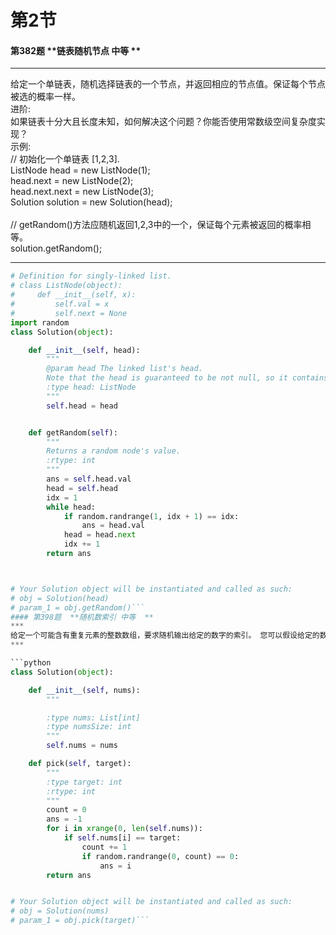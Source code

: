 # 第2节

#### 第382题	**链表随机节点	中等	**
***
给定一个单链表，随机选择链表的一个节点，并返回相应的节点值。保证每个节点被选的概率一样。<br>进阶:<br>如果链表十分大且长度未知，如何解决这个问题？你能否使用常数级空间复杂度实现？<br>示例:<br>// 初始化一个单链表 [1,2,3].<br>ListNode head = new ListNode(1);<br>head.next = new ListNode(2);<br>head.next.next = new ListNode(3);<br>Solution solution = new Solution(head);<br><br>// getRandom()方法应随机返回1,2,3中的一个，保证每个元素被返回的概率相等。<br>solution.getRandom();
***

```python
# Definition for singly-linked list.
# class ListNode(object):
#     def __init__(self, x):
#         self.val = x
#         self.next = None
import random
class Solution(object):

    def __init__(self, head):
        """
        @param head The linked list's head.
        Note that the head is guaranteed to be not null, so it contains at least one node.
        :type head: ListNode
        """
        self.head = head


    def getRandom(self):
        """
        Returns a random node's value.
        :rtype: int
        """
        ans = self.head.val
        head = self.head
        idx = 1
        while head:
            if random.randrange(1, idx + 1) == idx:
                ans = head.val
            head = head.next
            idx += 1
        return ans



# Your Solution object will be instantiated and called as such:
# obj = Solution(head)
# param_1 = obj.getRandom()```
#### 第398题	**随机数索引	中等	**
***
给定一个可能含有重复元素的整数数组，要求随机输出给定的数字的索引。 您可以假设给定的数字一定存在于数组中。<br>注意：<br>数组大小可能非常大。 使用太多额外空间的解决方案将不会通过测试。<br>示例:<br>int[] nums = new int[] {1,2,3,3,3};<br>Solution solution = new Solution(nums);<br><br>// pick(3) 应该返回索引 2,3 或者 4。每个索引的返回概率应该相等。<br>solution.pick(3);<br><br>// pick(1) 应该返回 0。因为只有nums[0]等于1。<br>solution.pick(1);
***

```python
class Solution(object):

    def __init__(self, nums):
        """

        :type nums: List[int]
        :type numsSize: int
        """
        self.nums = nums

    def pick(self, target):
        """
        :type target: int
        :rtype: int
        """
        count = 0
        ans = -1
        for i in xrange(0, len(self.nums)):
            if self.nums[i] == target:
                count += 1
                if random.randrange(0, count) == 0:
                    ans = i
        return ans


# Your Solution object will be instantiated and called as such:
# obj = Solution(nums)
# param_1 = obj.pick(target)```
